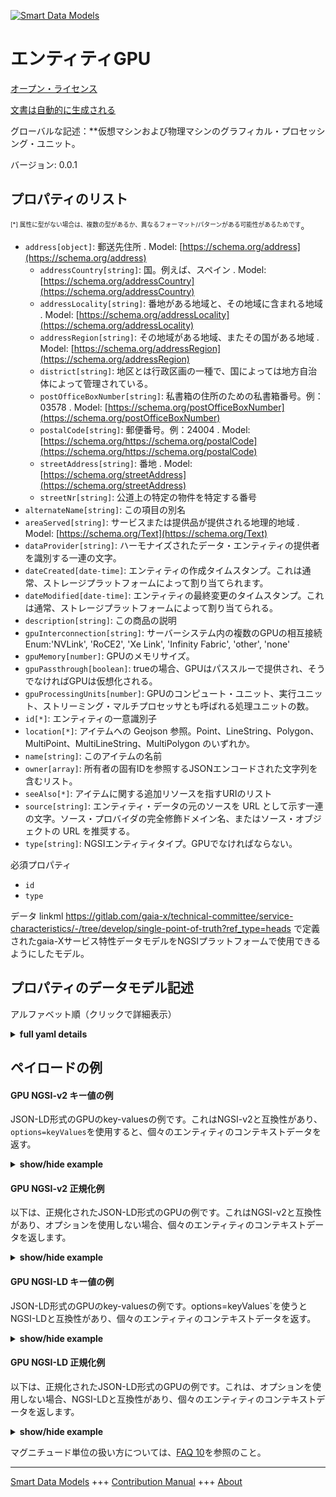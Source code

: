 <!-- 10-Header -->  
[![Smart Data Models](https://smartdatamodels.org/wp-content/uploads/2022/01/SmartDataModels_logo.png "Logo")](https://smartdatamodels.org)  
エンティティGPU  
=========<!-- /10-Header -->  
<!-- 15-License -->  
[オープン・ライセンス](https://github.com/smart-data-models//dataModel.Gaia-X/blob/master/GPU/LICENSE.md)  
[文書は自動的に生成される](https://docs.google.com/presentation/d/e/2PACX-1vTs-Ng5dIAwkg91oTTUdt8ua7woBXhPnwavZ0FxgR8BsAI_Ek3C5q97Nd94HS8KhP-r_quD4H0fgyt3/pub?start=false&loop=false&delayms=3000#slide=id.gb715ace035_0_60)  
<!-- /15-License -->  
<!-- 20-Description -->  
グローバルな記述：**仮想マシンおよび物理マシンのグラフィカル・プロセッシング・ユニット。  
バージョン: 0.0.1  
<!-- /20-Description -->  
<!-- 30-PropertiesList -->  

## プロパティのリスト  

<sup><sub>[*] 属性に型がない場合は、複数の型があるか、異なるフォーマット/パターンがある可能性があるためです</sub></sup>。  
- `address[object]`: 郵送先住所  . Model: [https://schema.org/address](https://schema.org/address)	- `addressCountry[string]`: 国。例えば、スペイン  . Model: [https://schema.org/addressCountry](https://schema.org/addressCountry)  
	- `addressLocality[string]`: 番地がある地域と、その地域に含まれる地域  . Model: [https://schema.org/addressLocality](https://schema.org/addressLocality)  
	- `addressRegion[string]`: その地域がある地域、またその国がある地域  . Model: [https://schema.org/addressRegion](https://schema.org/addressRegion)  
	- `district[string]`: 地区とは行政区画の一種で、国によっては地方自治体によって管理されている。    
	- `postOfficeBoxNumber[string]`: 私書箱の住所のための私書箱番号。例：03578  . Model: [https://schema.org/postOfficeBoxNumber](https://schema.org/postOfficeBoxNumber)  
	- `postalCode[string]`: 郵便番号。例：24004  . Model: [https://schema.org/https://schema.org/postalCode](https://schema.org/https://schema.org/postalCode)  
	- `streetAddress[string]`: 番地  . Model: [https://schema.org/streetAddress](https://schema.org/streetAddress)  
	- `streetNr[string]`: 公道上の特定の物件を特定する番号    
- `alternateName[string]`: この項目の別名  - `areaServed[string]`: サービスまたは提供品が提供される地理的地域  . Model: [https://schema.org/Text](https://schema.org/Text)- `dataProvider[string]`: ハーモナイズされたデータ・エンティティの提供者を識別する一連の文字。  - `dateCreated[date-time]`: エンティティの作成タイムスタンプ。これは通常、ストレージプラットフォームによって割り当てられます。  - `dateModified[date-time]`: エンティティの最終変更のタイムスタンプ。これは通常、ストレージプラットフォームによって割り当てられる。  - `description[string]`: この商品の説明  - `gpuInterconnection[string]`: サーバーシステム内の複数のGPUの相互接続Enum:'NVLink', 'RoCE2', 'Xe Link', 'Infinity Fabric', 'other', 'none'  - `gpuMemory[number]`: GPUのメモリサイズ。  - `gpuPassthrough[boolean]`: trueの場合、GPUはパススルーで提供され、そうでなければGPUは仮想化される。  - `gpuProcessingUnits[number]`: GPUのコンピュート・ユニット、実行ユニット、ストリーミング・マルチプロセッサとも呼ばれる処理ユニットの数。  - `id[*]`: エンティティの一意識別子  - `location[*]`: アイテムへの Geojson 参照。Point、LineString、Polygon、MultiPoint、MultiLineString、MultiPolygon のいずれか。  - `name[string]`: このアイテムの名前  - `owner[array]`: 所有者の固有IDを参照するJSONエンコードされた文字列を含むリスト。  - `seeAlso[*]`: アイテムに関する追加リソースを指すURIのリスト  - `source[string]`: エンティティ・データの元のソースを URL として示す一連の文字。ソース・プロバイダの完全修飾ドメイン名、またはソース・オブジェクトの URL を推奨する。  - `type[string]`: NGSIエンティティタイプ。GPUでなければならない。  <!-- /30-PropertiesList -->  
<!-- 35-RequiredProperties -->  
必須プロパティ  
- `id`  - `type`  <!-- /35-RequiredProperties -->  
<!-- 40-NotesYaml -->  
データ linkml https://gitlab.com/gaia-x/technical-committee/service-characteristics/-/tree/develop/single-point-of-truth?ref_type=heads で定義されたgaia-Xサービス特性データモデルをNGSIプラットフォームで使用できるようにしたモデル。  
<!-- /40-NotesYaml -->  
<!-- 50-DataModelHeader -->  
## プロパティのデータモデル記述  
アルファベット順（クリックで詳細表示）  
<!-- /50-DataModelHeader -->  
<!-- 60-ModelYaml -->  
<details><summary><strong>full yaml details</strong></summary>    
```yaml  
GPU:    
  description: Graphical processing unit of virtual and physical machines.    
  properties:    
    address:    
      description: The mailing address    
      properties:    
        addressCountry:    
          description: 'The country. For example, Spain'    
          type: string    
          x-ngsi:    
            model: https://schema.org/addressCountry    
            type: Property    
        addressLocality:    
          description: 'The locality in which the street address is, and which is in the region'    
          type: string    
          x-ngsi:    
            model: https://schema.org/addressLocality    
            type: Property    
        addressRegion:    
          description: 'The region in which the locality is, and which is in the country'    
          type: string    
          x-ngsi:    
            model: https://schema.org/addressRegion    
            type: Property    
        district:    
          description: 'A district is a type of administrative division that, in some countries, is managed by the local government'    
          type: string    
          x-ngsi:    
            type: Property    
        postOfficeBoxNumber:    
          description: 'The post office box number for PO box addresses. For example, 03578'    
          type: string    
          x-ngsi:    
            model: https://schema.org/postOfficeBoxNumber    
            type: Property    
        postalCode:    
          description: 'The postal code. For example, 24004'    
          type: string    
          x-ngsi:    
            model: https://schema.org/https://schema.org/postalCode    
            type: Property    
        streetAddress:    
          description: The street address    
          type: string    
          x-ngsi:    
            model: https://schema.org/streetAddress    
            type: Property    
        streetNr:    
          description: Number identifying a specific property on a public street    
          type: string    
          x-ngsi:    
            type: Property    
      type: object    
      x-ngsi:    
        model: https://schema.org/address    
        type: Property    
    alternateName:    
      description: An alternative name for this item    
      type: string    
      x-ngsi:    
        type: Property    
    areaServed:    
      description: The geographic area where a service or offered item is provided    
      type: string    
      x-ngsi:    
        model: https://schema.org/Text    
        type: Property    
    dataProvider:    
      description: A sequence of characters identifying the provider of the harmonised data entity    
      type: string    
      x-ngsi:    
        type: Property    
    dateCreated:    
      description: Entity creation timestamp. This will usually be allocated by the storage platform    
      format: date-time    
      type: string    
      x-ngsi:    
        type: Property    
    dateModified:    
      description: Timestamp of the last modification of the entity. This will usually be allocated by the storage platform    
      format: date-time    
      type: string    
      x-ngsi:    
        type: Property    
    description:    
      description: A description of this item    
      type: string    
      x-ngsi:    
        type: Property    
    gpuInterconnection:    
      description: 'Interconnection of multiple GPUs within a server systemEnum:''NVLink'', ''RoCE2'', ''Xe Link'', ''Infinity Fabric'', ''other'', ''none'''    
      enum:    
        - NVLink    
        - RoCE2    
        - Xe Link    
        - Infinity Fabric    
        - other    
        - none    
      type: string    
      x-ngsi:    
        type: Property    
    gpuMemory:    
      description: Size of memory of the GPU.    
      type: number    
      x-ngsi:    
        type: Property    
    gpuPassthrough:    
      description: 'If true, GPU is provided via passthrough, otherwise GPU is virtualized.'    
      type: boolean    
      x-ngsi:    
        type: Property    
    gpuProcessingUnits:    
      description: 'Number of processing units, also called compute units, execution units or streaming multiprocessors, of the GPU.'    
      minimum: 1    
      type: number    
      x-ngsi:    
        type: Property    
    id:    
      anyOf:    
        - description: Identifier format of any NGSI entity    
          maxLength: 256    
          minLength: 1    
          pattern: ^[\w\-\.\{\}\$\+\*\[\]`|~^@!,:\\]+$    
          type: string    
          x-ngsi:    
            type: Property    
        - description: Identifier format of any NGSI entity    
          format: uri    
          type: string    
          x-ngsi:    
            type: Property    
      description: Unique identifier of the entity    
      x-ngsi:    
        type: Property    
    location:    
      description: 'Geojson reference to the item. It can be Point, LineString, Polygon, MultiPoint, MultiLineString or MultiPolygon'    
      oneOf:    
        - description: Geojson reference to the item. Point    
          properties:    
            bbox:    
              items:    
                type: number    
              minItems: 4    
              type: array    
            coordinates:    
              items:    
                type: number    
              minItems: 2    
              type: array    
            type:    
              enum:    
                - Point    
              type: string    
          required:    
            - type    
            - coordinates    
          title: GeoJSON Point    
          type: object    
          x-ngsi:    
            type: GeoProperty    
        - description: Geojson reference to the item. LineString    
          properties:    
            bbox:    
              items:    
                type: number    
              minItems: 4    
              type: array    
            coordinates:    
              items:    
                items:    
                  type: number    
                minItems: 2    
                type: array    
              minItems: 2    
              type: array    
            type:    
              enum:    
                - LineString    
              type: string    
          required:    
            - type    
            - coordinates    
          title: GeoJSON LineString    
          type: object    
          x-ngsi:    
            type: GeoProperty    
        - description: Geojson reference to the item. Polygon    
          properties:    
            bbox:    
              items:    
                type: number    
              minItems: 4    
              type: array    
            coordinates:    
              items:    
                items:    
                  items:    
                    type: number    
                  minItems: 2    
                  type: array    
                minItems: 4    
                type: array    
              type: array    
            type:    
              enum:    
                - Polygon    
              type: string    
          required:    
            - type    
            - coordinates    
          title: GeoJSON Polygon    
          type: object    
          x-ngsi:    
            type: GeoProperty    
        - description: Geojson reference to the item. MultiPoint    
          properties:    
            bbox:    
              items:    
                type: number    
              minItems: 4    
              type: array    
            coordinates:    
              items:    
                items:    
                  type: number    
                minItems: 2    
                type: array    
              type: array    
            type:    
              enum:    
                - MultiPoint    
              type: string    
          required:    
            - type    
            - coordinates    
          title: GeoJSON MultiPoint    
          type: object    
          x-ngsi:    
            type: GeoProperty    
        - description: Geojson reference to the item. MultiLineString    
          properties:    
            bbox:    
              items:    
                type: number    
              minItems: 4    
              type: array    
            coordinates:    
              items:    
                items:    
                  items:    
                    type: number    
                  minItems: 2    
                  type: array    
                minItems: 2    
                type: array    
              type: array    
            type:    
              enum:    
                - MultiLineString    
              type: string    
          required:    
            - type    
            - coordinates    
          title: GeoJSON MultiLineString    
          type: object    
          x-ngsi:    
            type: GeoProperty    
        - description: Geojson reference to the item. MultiLineString    
          properties:    
            bbox:    
              items:    
                type: number    
              minItems: 4    
              type: array    
            coordinates:    
              items:    
                items:    
                  items:    
                    items:    
                      type: number    
                    minItems: 2    
                    type: array    
                  minItems: 4    
                  type: array    
                type: array    
              type: array    
            type:    
              enum:    
                - MultiPolygon    
              type: string    
          required:    
            - type    
            - coordinates    
          title: GeoJSON MultiPolygon    
          type: object    
          x-ngsi:    
            type: GeoProperty    
      x-ngsi:    
        type: GeoProperty    
    name:    
      description: The name of this item    
      type: string    
      x-ngsi:    
        type: Property    
    owner:    
      description: A List containing a JSON encoded sequence of characters referencing the unique Ids of the owner(s)    
      items:    
        anyOf:    
          - description: Identifier format of any NGSI entity    
            maxLength: 256    
            minLength: 1    
            pattern: ^[\w\-\.\{\}\$\+\*\[\]`|~^@!,:\\]+$    
            type: string    
            x-ngsi:    
              type: Property    
          - description: Identifier format of any NGSI entity    
            format: uri    
            type: string    
            x-ngsi:    
              type: Property    
        description: Unique identifier of the entity    
        x-ngsi:    
          type: Property    
      type: array    
      x-ngsi:    
        type: Property    
    seeAlso:    
      description: list of uri pointing to additional resources about the item    
      oneOf:    
        - items:    
            format: uri    
            type: string    
          minItems: 1    
          type: array    
        - format: uri    
          type: string    
      x-ngsi:    
        type: Property    
    source:    
      description: 'A sequence of characters giving the original source of the entity data as a URL. Recommended to be the fully qualified domain name of the source provider, or the URL to the source object'    
      type: string    
      x-ngsi:    
        type: Property    
    type:    
      description: NGSI entity type. It has to be GPU    
      enum:    
        - GPU    
      type: string    
      x-ngsi:    
        type: Property    
  required:    
    - id    
    - type    
  type: object    
  x-derived-from: https://gitlab.com/gaia-x/technical-committee/service-characteristics/-/tree/develop/single-point-of-truth    
  x-disclaimer: 'Redistribution and use in source and binary forms, with or without modification, are permitted  provided that the license conditions are met. Copyleft (c) 2024 Contributors to Smart Data Models Program'    
  x-license-url: https://github.com/smart-data-models/dataModel.Gaia-X/blob/master/GPU/LICENSE.md    
  x-model-schema: https://smart-data-models.github.io/dataModel.Gaia-X/GPU/schema.json    
  x-model-tags: Gaia-X    
  x-version: 0.0.1    
```  
</details>    
<!-- /60-ModelYaml -->  
<!-- 70-MiddleNotes -->  
<!-- /70-MiddleNotes -->  
<!-- 80-Examples -->  
## ペイロードの例  
#### GPU NGSI-v2 キー値の例  
JSON-LD形式のGPUのkey-valuesの例です。これはNGSI-v2と互換性があり、`options=keyValues`を使用すると、個々のエンティティのコンテキストデータを返す。  
<details><summary><strong>show/hide example</strong></summary>    
```json  
{  
  "id": "urn:ngsi-ld:GPU:id:KDZU:28777210",  
  "type": "GPU",  
  "dateCreated": "2023-02-04T01:39:12Z",  
  "dateModified": "2024-04-17T12:34:59Z",  
  "source": "",  
  "name": "regular GPU",  
  "alternateName": "",  
  "description": "",  
  "dataProvider": "",  
  "owner": [  
    "urn:ngsi-ld:GPU:items:NYAZ:78598598"  
  ],  
  "seeAlso": [  
    "urn:ngsi-ld:additionalinfo:CDED:9773753"  
  ],  
  "location": {  
    "type": "Point",  
    "coordinates": [  
      50.8484048,  
      4.3671841  
    ]  
  },  
  "address": {  
    "streetAddress": "Avenue des Arts",  
    "addressLocality": "Brussels",  
    "addressRegion": "Stay ",  
    "addressCountry": "Belgium",  
    "postalCode": "1210",  
    "postOfficeBoxNumber": "",  
    "streetNr": "6-9",  
    "district": ""  
  },  
  "areaServed": "europe",  
  "gpuMemory": 32,  
  "gpuInterconnection": "none",  
  "gpuProcessingUnits": 256,  
  "gpuPassthrough": true  
}  
```  
</details>  
#### GPU NGSI-v2 正規化例  
以下は、正規化されたJSON-LD形式のGPUの例です。これはNGSI-v2と互換性があり、オプションを使用しない場合、個々のエンティティのコンテキストデータを返します。  
<details><summary><strong>show/hide example</strong></summary>    
```json  
{  
  "id": "urn:ngsi-ld:GPU:id:KDZU:28777210",  
  "type": "GPU",  
  "dateCreated": {  
    "type": "Date-Time",  
    "value": "2023-02-04T01:39:12Z"  
  },  
  "dateModified": {  
    "type": "Date-Time",  
    "value": "2024-04-17T12:34:59Z"  
  },  
  "source": {  
    "type": "Text",  
    "value": ""  
  },  
  "name": {  
    "type": "Text",  
    "value": "regular GPU"  
  },  
  "alternateName": {  
    "type": "Text",  
    "value": ""  
  },  
  "description": {  
    "type": "Text",  
    "value": ""  
  },  
  "dataProvider": {  
    "type": "Text",  
    "value": ""  
  },  
  "owner": {  
    "type": "array",  
    "value": [  
      "urn:ngsi-ld:GPU:items:NYAZ:78598598"  
    ]  
  },  
  "seeAlso": {  
    "type": "array",  
    "value": [  
      "urn:ngsi-ld:additionalinfo:CDED:9773753"  
    ]  
  },  
  "location": {  
    "type": "geo:json",  
    "value": {  
      "type": "Point",  
      "coordinates": [  
        50.8484048,  
        4.3671841  
      ]  
    }  
  },  
  "address": {  
    "type": "StructuredValue",  
    "value": {  
      "streetAddress": "Avenue des Arts",  
      "addressLocality": "Brussels",  
      "addressRegion": "Stay ",  
      "addressCountry": "Belgium",  
      "postalCode": "1210",  
      "postOfficeBoxNumber": "",  
      "streetNr": "6-9",  
      "district": ""  
    }  
  },  
  "areaServed": {  
    "type": "Text",  
    "value": "europe"  
  },  
  "gpuMemory": {  
    "type": "Number",  
    "value": 32,  
    "unitCode": "Gb"  
  },  
  "gpuInterconnection": {  
    "type": "Text",  
    "value": "none"  
  },  
  "gpuProcessingUnits": {  
    "type": "Number",  
    "value": 256  
  },  
  "gpuPassthrough": {  
    "type": "Boolean",  
    "value": true  
  }  
}  
```  
</details>  
#### GPU NGSI-LD キー値の例  
JSON-LD形式のGPUのkey-valuesの例です。options=keyValues`を使うとNGSI-LDと互換性があり、個々のエンティティのコンテキストデータを返す。  
<details><summary><strong>show/hide example</strong></summary>    
```json  
{  
  "id": "urn:ngsi-ld:GPU:id:KDZU:28777210",  
  "type": "GPU",  
  "dateCreated": "2023-02-04T01:39:12Z",  
  "dateModified": "2024-04-17T12:34:59Z",  
  "source": "",  
  "name": "regular GPU",  
  "alternateName": "",  
  "description": "",  
  "dataProvider": "",  
  "owner": [  
    "urn:ngsi-ld:GPU:items:NYAZ:78598598"  
  ],  
  "seeAlso": [  
    "urn:ngsi-ld:additionalinfo:CDED:9773753"  
  ],  
  "location": {  
    "type": "Point",  
    "coordinates": [  
      50.8484048,  
      4.3671841  
    ]  
  },  
  "address": {  
    "streetAddress": "Avenue des Arts",  
    "addressLocality": "Brussels",  
    "addressRegion": "Stay ",  
    "addressCountry": "Belgium",  
    "postalCode": "1210",  
    "postOfficeBoxNumber": "",  
    "streetNr": "6-9",  
    "district": ""  
  },  
  "areaServed": "europe",  
  "gpuMemory": 32,  
  "gpuInterconnection": "none",  
  "gpuProcessingUnits": 256,  
  "gpuPassthrough": true,  
  "@context": [  
    "https://smart-data-models.github.io/dataModel.Gaia-X/context.jsonld"  
  ]  
}  
```  
</details>  
#### GPU NGSI-LD 正規化例  
以下は、正規化されたJSON-LD形式のGPUの例です。これは、オプションを使用しない場合、NGSI-LDと互換性があり、個々のエンティティのコンテキストデータを返します。  
<details><summary><strong>show/hide example</strong></summary>    
```json  
{  
  "id": "urn:ngsi-ld:GPU:id:KDZU:28777210",  
  "type": "GPU",  
  "dateCreated": {  
    "type": "Property",  
    "value": {  
      "@type": "DateTime",  
      "@value": "2023-02-04T01:39:12Z"  
    }  
  },  
  "dateModified": {  
    "type": "Property",  
    "value": {  
      "@type": "DateTime",  
      "@value": "2024-04-17T12:34:59Z"  
    }  
  },  
  "source": {  
    "type": "Property",  
    "value": ""  
  },  
  "name": {  
    "type": "Property",  
    "value": "regular GPU"  
  },  
  "alternateName": {  
    "type": "Property",  
    "value": ""  
  },  
  "description": {  
    "type": "Property",  
    "value": ""  
  },  
  "dataProvider": {  
    "type": "Property",  
    "value": ""  
  },  
  "owner": {  
    "type": "Property",  
    "value": [  
      "urn:ngsi-ld:GPU:items:NYAZ:78598598"  
    ]  
  },  
  "seeAlso": {  
    "type": "Property",  
    "value": [  
      "urn:ngsi-ld:additionalinfo:CDED:9773753"  
    ]  
  },  
  "location": {  
    "type": "GeoProperty",  
    "value": {  
      "type": "Point",  
      "coordinates": [  
        50.8484048,  
        4.3671841  
      ]  
    }  
  },  
  "address": {  
    "type": "Property",  
    "value": {  
      "streetAddress": "Avenue des Arts",  
      "addressLocality": "Brussels",  
      "addressRegion": "Stay ",  
      "addressCountry": "Belgium",  
      "postalCode": "1210",  
      "postOfficeBoxNumber": "",  
      "streetNr": "6-9",  
      "district": ""  
    }  
  },  
  "areaServed": {  
    "type": "Property",  
    "value": "europe"  
  },  
  "gpuMemory": {  
    "type": "Property",  
    "value": 32,  
    "unitCode": "Gb"  
  },  
  "gpuInterconnection": {  
    "type": "Property",  
    "value": "none"  
  },  
  "gpuProcessingUnits": {  
    "type": "Property",  
    "value": 256  
  },  
  "gpuPassthrough": {  
    "type": "Property",  
    "value": true  
  },  
  "@context": [  
    "https://smart-data-models.github.io/dataModel.Gaia-X/context.jsonld"  
  ]  
}  
```  
</details><!-- /80-Examples -->  
<!-- 90-FooterNotes -->  
<!-- /90-FooterNotes -->  
<!-- 95-Units -->  
マグニチュード単位の扱い方については、[FAQ 10](https://smartdatamodels.org/index.php/faqs/)を参照のこと。  
<!-- /95-Units -->  
<!-- 97-LastFooter -->  
---  
[Smart Data Models](https://smartdatamodels.org) +++ [Contribution Manual](https://bit.ly/contribution_manual) +++ [About](https://bit.ly/Introduction_SDM)<!-- /97-LastFooter -->  
